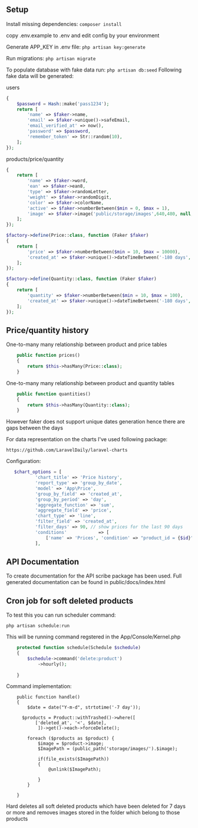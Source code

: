 


## Setup
Install missing dependencies:
`composer install`

copy .env.example to .env and edit config by your environment

Generate APP_KEY in .env file: `php artisan key:generate`

Run migrations:
`php artisan migrate`

To populate database with fake data run:
`php artisan db:seed`
Following fake data will be generated:

users
```php $factory->define(User::class, function (Faker $faker)
{
    $password = Hash::make('pass1234');
    return [
        'name' => $faker->name,
        'email' => $faker->unique()->safeEmail,
        'email_verified_at' => now(),
        'password' => $password,
        'remember_token' => Str::random(10),
    ];
});
```

products/price/quantity
```php $factory->define(Product::class, function (Faker $faker)
{
    return [
        'name' => $faker->word,
        'ean' => $faker->ean8,
        'type' => $faker->randomLetter,
        'weight' => $faker->randomDigit,
        'color' => $faker->colorName,
        'active' => $faker->numberBetween($min = 0, $max = 1),
        'image' => $faker->image('public/storage/images',640,480, null, false)
    ];
});

$factory->define(Price::class, function (Faker $faker)
{
    return [
        'price' => $faker->numberBetween($min = 10, $max = 10000),
        'created_at' => $faker->unique()->dateTimeBetween('-180 days', 'now')->format('Y-m-d'), 
    ];
});

$factory->define(Quantity::class, function (Faker $faker)
{
    return [
        'quantity' => $faker->numberBetween($min = 10, $max = 100),
        'created_at' => $faker->unique()->dateTimeBetween('-180 days', 'now')->format('Y-m-d'),
    ];
});
```
## Price/quantity history

One-to-many many relationship between product and price tables
```php
    public function prices()
    {
        return $this->hasMany(Price::class);
    }
 ```
One-to-many many relationship between product and quantity tables
```php
    public function quantities()
    {
        return $this->hasMany(Quantity::class);
    }
  ```
 However faker does not support unique dates generation hence there are gaps between the days
 
 For data representation on the charts I've used following package:
 
    https://github.com/LaravelDaily/laravel-charts
    
 Configuration:
 ```php
    $chart_options = [
            'chart_title' => 'Price history',
            'report_type' => 'group_by_date',
            'model' => 'App\Price',
            'group_by_field' => 'created_at',
            'group_by_period' => 'day',
            'aggregate_function' => 'sum',
            'aggregate_field' => 'price',
            'chart_type' => 'line',
            'filter_field' => 'created_at',
            'filter_days' => 90, // show prices for the last 90 days
            'conditions'            => [
                ['name' => 'Prices', 'condition' => "product_id = {$id}",   'color' => 'black'],
            ],
   ```

## API Documentation

To create documentation for the API scribe package has been used. Full generated documentation can be found in public/docs/index.html


## Cron job for soft deleted products

To test this you can run scheduler command:

    php artisan schedule:run

This will be running command regstered in the App/Console/Kernel.php

```php
    protected function schedule(Schedule $schedule)
    {
        $schedule->command('delete:product')
            ->hourly();
        
    }
```
Command implementation:

```
    public function handle()
    {
        $date = date("Y-m-d", strtotime('-7 day'));

      $products = Product::withTrashed()->where([
           ['deleted_at', '<', $date],
            ])->get()->each->forceDelete();

        foreach ($products as $product) {
            $image = $product->image;
            $ImagePath = (public_path('storage/images/').$image);

            if(file_exists($ImagePath))
            {
                @unlink($ImagePath);

            }
        }

    }
   ```
Hard deletes all soft deleted products which have been deleted for 7 days or more and removes images stored in the folder which belong to those products    

